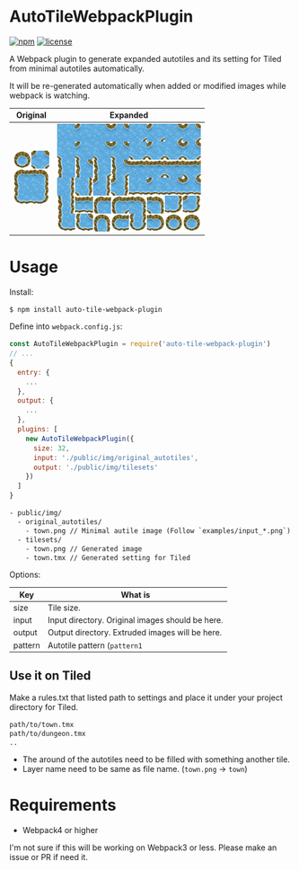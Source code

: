 
# AutoTileWebpackPlugin

[![npm](https://img.shields.io/npm/v/auto-tile-webpack-plugin.svg)](https://www.npmjs.com/package/auto-tile-webpack-plugin)
[![license](https://img.shields.io/github/license/mashape/apistatus.svg)](https://github.com/laineus/auto-tile-webpack-plugin/blob/master/LICENSE)

A Webpack plugin to generate expanded autotiles and its setting for Tiled from minimal autotiles automatically.

It will be re-generated automatically when added or modified images while webpack is watching.

|Original|Expanded|
|---|---|
|![Original](examples/input_pattern1.png)|![Expanded](examples/output.png)|

# Usage

Install:

```
$ npm install auto-tile-webpack-plugin
```

Define into `webpack.config.js`:

```js
const AutoTileWebpackPlugin = require('auto-tile-webpack-plugin')
// ...
{
  entry: {
    ...
  },
  output: {
    ...
  },
  plugins: [
    new AutoTileWebpackPlugin({
      size: 32,
      input: './public/img/original_autotiles',
      output: './public/img/tilesets'
    })
  ]
}
```

```
- public/img/
  - original_autotiles/
    - town.png // Minimal autile image (Follow `examples/input_*.png`)
  - tilesets/
    - town.png // Generated image
    - town.tmx // Generated setting for Tiled
```

Options:

|Key|What is|
|---|---|
|size|Tile size.|
|input|Input directory. Original images should be here.|
|output|Output directory. Extruded images will be here.|
|pattern|Autotile pattern (`pattern1` | `pattern2`) (Not require)|

## Use it on Tiled

Make a rules.txt that listed path to settings and place it under your project directory for Tiled.

```
path/to/town.tmx
path/to/dungeon.tmx
..
```

- The around of the autotiles need to be filled with something another tile.
- Layer name need to be same as file name. (`town.png` -> `town`)

# Requirements

- Webpack4 or higher

I'm not sure if this will be working on Webpack3 or less.
Please make an issue or PR if need it.
